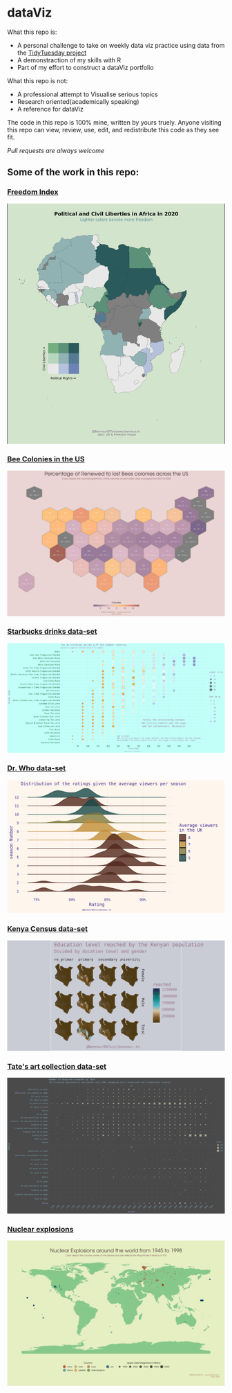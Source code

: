 # dataViz

What this repo is:

- A personal challenge to take on weekly data viz practice using data from the [TidyTuesday project](https://github.com/rfordatascience/tidytuesday)
- A demonstraction of my skills with R
- Part of my effort to construct a dataViz portfolio

What this repo is not:

- A professional attempt to Visualise serious topics
- Research oriented(academically speaking)
- A reference for dataViz

The code in this repo is 100% mine, written by yours truely. Anyone visiting this repo can view, review, use, edit, and redistribute this code as they see fit. 

*Pull requests are always welcome*

## Some of the work in this repo:

### [Freedom Index](https://github.com/rfordatascience/tidytuesday/blob/master/data/2022/2022-02-22/readme.md)
![week8-2022/2022-8-freedom.jpg](https://github.com/bennour007/tidy/blob/e96166e2b0d74f2407970a8dbbe0b290f36f67a0/week8-2022/2022-18-freedom.jpg)

### [Bee Colonies in the US](https://github.com/rfordatascience/tidytuesday/blob/master/data/2022/2022-01-11/readme.md)
![week02-2022/2022-02-bees.jpg](https://github.com/bennour007/tidy/blob/bb523aa6aeb3660c236453de9574540cfed1bbac/week02-2022/2022-02-bees.jpg)

### [Starbucks drinks data-set](https://github.com/rfordatascience/tidytuesday/blob/master/data/2021/2021-12-21/readme.md)
![week52-2021/starbucks_drinks.png](https://github.com/bennour007/tidy/blob/master/week52-2021/starbucks_drinks.png)

### [Dr. Who data-set](https://github.com/rfordatascience/tidytuesday/blob/master/data/2021/2021-11-23/readme.md)
![week48-2021/drwho.png](https://github.com/bennour007/tidy/blob/26f0000bd2f53cfd233d05f3959c3e853b41f862/week48-2021/drwho.png)

### [Kenya Census data-set](https://github.com/rfordatascience/tidytuesday/blob/master/data/2021/2021-01-19/readme.md)
![week4-2021/reached.png](https://github.com/bennour007/tidy/blob/21caaa640e2f613d13bbafaa76ceaae63c2aff70/week4-2021/reached.png)

### [Tate's art collection data-set](https://github.com/rfordatascience/tidytuesday/blob/master/data/2021/2021-01-12/readme.md)
![week3-2021/week3_plot_3.png](https://github.com/bennour007/tidy/blob/0cd444535659589cf692840411d7d2748dcf12b8/week3-2021/week3_plot_3.png)

### [Nuclear explosions](https://github.com/rfordatascience/tidytuesday/tree/master/data/2019/2019-08-20)
![week34-2019/nuclear.jpg](https://github.com/bennour007/tidy/blob/6747697e0d33348bf19f98e399c4312279c12539/week34-2019/nuclear.jpg)

